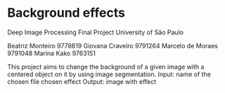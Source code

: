 # Background effects
Deep Image Processing Final Project
University of São Paulo

Beatriz Monteiro 9778619
Giovana Craveiro 9791264
Marcelo de Moraes 9791048
Marina Kako 9763151

This project aims to change the background of a given image with a centered object on it by using image segmentation.
Input: 
  name of the chosen file 
  chosen effect
 Output:
  image with effect
